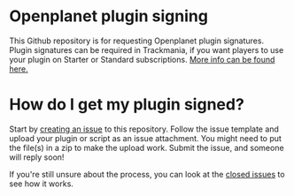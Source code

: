 # Openplanet plugin signing
This Github repository is for requesting Openplanet plugin signatures. Plugin signatures can be required in Trackmania, if you want players to use your plugin on Starter or Standard subscriptions. [More info can be found here.](https://openplanet.nl/next/club)

# How do I get my plugin signed?
Start by [creating an issue](https://github.com/openplanet-nl/plugin-signing/issues/new/choose) to this repository. Follow the issue template and upload your plugin or script as an issue attachment. You might need to put the file(s) in a zip to make the upload work. Submit the issue, and someone will reply soon!

If you're still unsure about the process, you can look at the [closed issues](https://github.com/openplanet-nl/plugin-signing/issues?q=is%3Aissue+is%3Aclosed) to see how it works.
